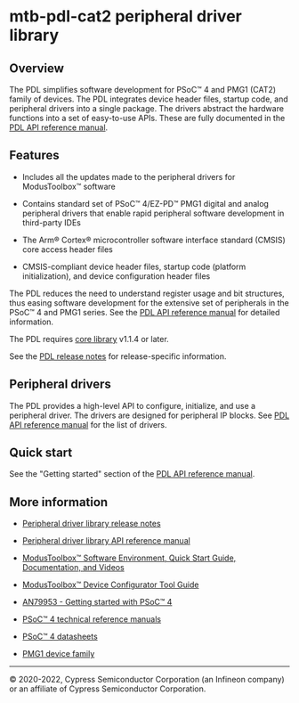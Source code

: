 # mtb-pdl-cat2 peripheral driver library

## Overview

The PDL simplifies software development for PSoC&trade; 4 and PMG1 (CAT2)
family of devices. The PDL integrates device header files, startup code, and
peripheral drivers into a single package. The drivers abstract the hardware
functions into a set of easy-to-use APIs. These are fully documented in the
[PDL API reference manual](https://infineon.github.io/mtb-pdl-cat2/pdl_api_reference_manual/html/index.html).

## Features

- Includes all the updates made to the peripheral drivers for ModusToolbox&trade;
  software

- Contains standard set of PSoC&trade; 4/EZ-PD&trade; PMG1 digital and analog peripheral
  drivers that enable rapid peripheral software development in third-party IDEs

- The Arm&reg; Cortex® microcontroller software interface standard (CMSIS) core
  access header files

- CMSIS-compliant device header files, startup code (platform initialization),
  and device configuration header files

The PDL reduces the need to understand register usage and bit structures,
thus easing software development for the extensive set of peripherals in the
PSoC&trade; 4 and PMG1 series. See the
[PDL API reference manual](https://infineon.github.io/mtb-pdl-cat2/pdl_api_reference_manual/html/index.html)
for detailed information.

The PDL requires [core library](https://github.com/Infineon/core-lib) v1.1.4 or later.

See the [PDL release notes](./RELEASE.md) for release-specific information.

## Peripheral drivers

The PDL provides a high-level API to configure, initialize, and use a peripheral
driver. The drivers are designed for peripheral IP blocks.
See [PDL API reference manual](https://infineon.github.io/mtb-pdl-cat2/pdl_api_reference_manual/html/index.html)
for the list of drivers.

## Quick start

See the "Getting started" section of the [PDL API reference manual](https://infineon.github.io/mtb-pdl-cat2/pdl_api_reference_manual/html/page_getting_started.html).

## More information

- [Peripheral driver library release notes](./RELEASE.md)

- [Peripheral driver library API reference manual](https://infineon.github.io/mtb-pdl-cat2/pdl_api_reference_manual/html/index.html)

- [ModusToolbox&trade; Software Environment, Quick Start Guide, Documentation, and Videos](https://www.infineon.com/cms/en/design-support/tools/sdk/modustoolbox-software)

- [ModusToolbox&trade; Device Configurator Tool Guide](https://documentation.infineon.com/html/modustoolbox-software/en/latest/tool-guide/ModusToolbox_Device_Configurator_Guide.html)

- [AN79953 - Getting started with PSoC&trade; 4](https://www.cypress.com/an79953)

- [PSoC&trade; 4 technical reference manuals](https://www.cypress.com/search/all?f%5B0%5D=meta_type%3Atechnical_documents&f%5B1%5D=resource_meta_type%3A583&f%5B2%5D=field_related_products%3A1314)

- [PSoC&trade; 4 datasheets](https://www.cypress.com/search/all?f%5B0%5D=meta_type%3Atechnical_documents&f%5B1%5D=field_related_products%3A1297&f%5B2%5D=resource_meta_type%3A575)

- [PMG1 device family](http://www.cypress.com/PMG1)


---
© 2020-2022, Cypress Semiconductor Corporation (an Infineon company) or an affiliate of Cypress Semiconductor Corporation.
